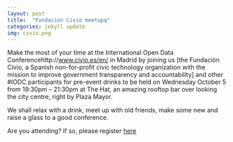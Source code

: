 ```yaml
---
layout: post
title:  "Fundacion Civio meetupq"
categories: jekyll update
img: civio.png
---
```


Make the most of your time at the International Open Data Conferencehttp://www.civio.es/en/ in Madrid by joining us [the Fundación Civio, a Spanish non-for-profit civic technology organization with the mission to improve government transparency and accountability] and other #IODC participants for pre-event drinks to be held on Wednesday October 5 from 19:30pm – 21:30pm at The Hat, an amazing rooftop bar over looking the city centre, right by Plaza Mayor. 
 
We shall relax with a drink, meet up with old friends, make some new and raise a glass to a good conference. 

Are you attending? If so, please register [here](https://attending.io/events/iodc16-pre-event-meetup-hosted-by-civio)
